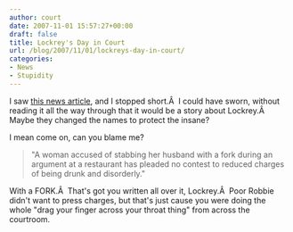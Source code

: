 ```yaml
---
author: court
date: 2007-11-01 15:57:27+00:00
draft: false
title: Lockrey's Day in Court
url: /blog/2007/11/01/lockreys-day-in-court/
categories:
- News
- Stupidity
---
```


I saw [this news article](http://cnews.canoe.ca/CNEWS/WeirdNews/2007/11/01/4622840-ap.html), and I stopped short.Â  I could have sworn, without reading it all the way through that it would be a story about Lockrey.Â  Maybe they changed the names to protect the insane?

I mean come on, can you blame me?


<blockquote>"A woman accused of stabbing her husband with a fork during an argument at a restaurant has pleaded no contest to reduced charges of being drunk and disorderly."</blockquote>


With a FORK.Â  That's got you written all over it, Lockrey.Â  Poor Robbie didn't want to press charges, but that's just cause you were doing the whole "drag your finger across your throat thing" from across the courtroom.
